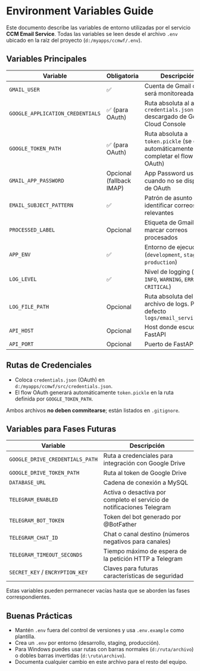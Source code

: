 # Environment Variables Guide

Este documento describe las variables de entorno utilizadas por el servicio **CCM Email Service**. Todas las variables se leen desde el archivo `.env` ubicado en la raíz del proyecto (`d:/myapps/ccmwf/.env`).

## Variables Principales

| Variable | Obligatoria | Descripción | Ejemplo |
|----------|-------------|-------------|---------|
| `GMAIL_USER` | ✅ | Cuenta de Gmail que será monitoreada | `misioneros.ccm@gmail.com` |
| `GOOGLE_APPLICATION_CREDENTIALS` | ✅ (para OAuth) | Ruta absoluta al archivo `credentials.json` descargado de Google Cloud Console | `d:/myapps/ccmwf/src/credentials.json` |
| `GOOGLE_TOKEN_PATH` | ✅ (para OAuth) | Ruta absoluta a `token.pickle` (se crea automáticamente tras completar el flow OAuth) | `d:/myapps/ccmwf/src/token.pickle` |
| `GMAIL_APP_PASSWORD` | Opcional (fallback IMAP) | App Password usado cuando no se dispone de OAuth | `abcd-efgh-ijkl-mnop` |
| `EMAIL_SUBJECT_PATTERN` | ✅ | Patrón de asunto para identificar correos relevantes | `Misioneros que llegan` |
| `PROCESSED_LABEL` | Opcional | Etiqueta de Gmail para marcar correos procesados | `misioneros-procesados` |
| `APP_ENV` | ✅ | Entorno de ejecución (`development`, `staging`, `production`) | `development` |
| `LOG_LEVEL` | ✅ | Nivel de logging (`DEBUG`, `INFO`, `WARNING`, `ERROR`, `CRITICAL`) | `INFO` |
| `LOG_FILE_PATH` | Opcional | Ruta absoluta del archivo de logs. Por defecto `logs/email_service.log` | `d:/myapps/ccmwf/logs/email_service.log` |
| `API_HOST` | Opcional | Host donde escucha FastAPI | `0.0.0.0` |
| `API_PORT` | Opcional | Puerto de FastAPI | `8000` |

## Rutas de Credenciales

- Coloca `credentials.json` (OAuth) en `d:/myapps/ccmwf/src/credentials.json`.
- El flow OAuth generará automáticamente `token.pickle` en la ruta definida por `GOOGLE_TOKEN_PATH`.

Ambos archivos **no deben commitearse**; están listados en `.gitignore`.

## Variables para Fases Futuras

| Variable | Descripción |
|----------|-------------|
| `GOOGLE_DRIVE_CREDENTIALS_PATH` | Ruta a credenciales para integración con Google Drive |
| `GOOGLE_DRIVE_TOKEN_PATH` | Ruta al token de Google Drive |
| `DATABASE_URL` | Cadena de conexión a MySQL |
| `TELEGRAM_ENABLED` | Activa o desactiva por completo el servicio de notificaciones Telegram |
| `TELEGRAM_BOT_TOKEN` | Token del bot generado por @BotFather |
| `TELEGRAM_CHAT_ID` | Chat o canal destino (números negativos para canales) |
| `TELEGRAM_TIMEOUT_SECONDS` | Tiempo máximo de espera de la petición HTTP a Telegram |
| `SECRET_KEY` / `ENCRYPTION_KEY` | Claves para futuras características de seguridad |

Estas variables pueden permanecer vacías hasta que se aborden las fases correspondientes.

## Buenas Prácticas

- Mantén `.env` fuera del control de versiones y usa `.env.example` como plantilla.
- Crea un `.env` por entorno (desarrollo, staging, producción).
- Para Windows puedes usar rutas con barras normales (`d:/ruta/archivo`) o dobles barras invertidas (`d:\ruta\archivo`).
- Documenta cualquier cambio en este archivo para el resto del equipo.
